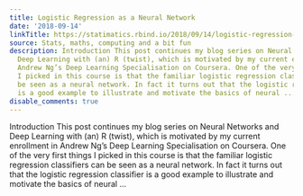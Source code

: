 ```yaml
---
title: Logistic Regression as a Neural Network
date: '2018-09-14'
linkTitle: https://statimatics.rbind.io/2018/09/14/logistic-regression-as-a-neural-network/
source: Stats, maths, computing and a bit fun
description: Introduction This post continues my blog series on Neural Networks and
  Deep Learning with (an) R (twist), which is motivated by my current enrollment in
  Andrew Ng’s Deep Learning Specialisation on Coursera. One of the very first things
  I picked in this course is that the familiar logistic regression classifiers can
  be seen as a neural network. In fact it turns out that the logistic regression classifier
  is a good example to illustrate and motivate the basics of neural ...
disable_comments: true
---
```

Introduction This post continues my blog series on Neural Networks and Deep Learning with (an) R (twist), which is motivated by my current enrollment in Andrew Ng’s Deep Learning Specialisation on Coursera. One of the very first things I picked in this course is that the familiar logistic regression classifiers can be seen as a neural network. In fact it turns out that the logistic regression classifier is a good example to illustrate and motivate the basics of neural ...
